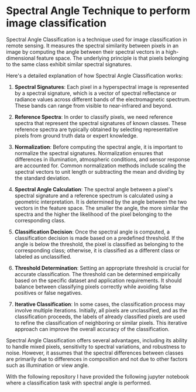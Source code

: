 # Spectral Angle Technique to perform image classification


Spectral Angle Classification is a technique used for image classification in remote sensing. It measures the spectral similarity between pixels in an image by computing the angle between their spectral vectors in a high-dimensional feature space. The underlying principle is that pixels belonging to the same class exhibit similar spectral signatures.

Here's a detailed explanation of how Spectral Angle Classification works:

1. **Spectral Signatures**: Each pixel in a hyperspectral image is represented by a spectral signature, which is a vector of spectral reflectance or radiance values across different bands of the electromagnetic spectrum. These bands can range from visible to near-infrared and beyond.

2. **Reference Spectra**: In order to classify pixels, we need reference spectra that represent the spectral signatures of known classes. These reference spectra are typically obtained by selecting representative pixels from ground truth data or expert knowledge.

3. **Normalization**: Before computing the spectral angle, it is important to normalize the spectral signatures. Normalization ensures that differences in illumination, atmospheric conditions, and sensor response are accounted for. Common normalization methods include scaling the spectral vectors to unit length or subtracting the mean and dividing by the standard deviation.

4. **Spectral Angle Calculation**: The spectral angle between a pixel's spectral signature and a reference spectrum is calculated using a geometric interpretation. It is determined by the angle between the two vectors in the feature space. The smaller the angle, the more similar the spectra and the higher the likelihood of the pixel belonging to the corresponding class.

5. **Classification Decision**: Once the spectral angle is computed, a classification decision is made based on a predefined threshold. If the angle is below the threshold, the pixel is classified as belonging to the corresponding class; otherwise, it is classified as a different class or labeled as unclassified.

6. **Threshold Determination**: Setting an appropriate threshold is crucial for accurate classification. The threshold can be determined empirically based on the specific dataset and application requirements. It should balance between classifying pixels correctly while avoiding false positives or false negatives.

7. **Iterative Classification**: In some cases, the classification process may involve multiple iterations. Initially, all pixels are unclassified, and as the classification proceeds, the labels of already classified pixels are used to refine the classification of neighboring or similar pixels. This iterative approach can improve the overall accuracy of the classification.

Spectral Angle Classification offers several advantages, including its ability to handle mixed pixels, sensitivity to spectral variations, and robustness to noise. However, it assumes that the spectral differences between classes are primarily due to differences in composition and not due to other factors such as illumination or view angle.

With the following repository I have provided the following jupyter notebook where a classification task with spectral angle is performed.

